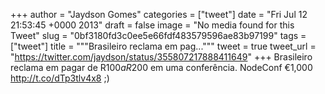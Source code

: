 
+++
author = "Jaydson Gomes"
categories = ["tweet"]
date = "Fri Jul 12 21:53:45 +0000 2013"
draft = false
image = "No media found for this Tweet"
slug = "0bf3180fd3c0ee5e66fdf483579596ae83b97199"
tags = ["tweet"]
title = """Brasileiro reclama em pag..."""
tweet = true
tweet_url = "https://twitter.com/jaydson/status/355807217888411649"
+++
Brasileiro reclama em pagar de R$100 a R$200 em uma conferência. NodeConf €1,000 http://t.co/dTp3tlv4x8 ;)

